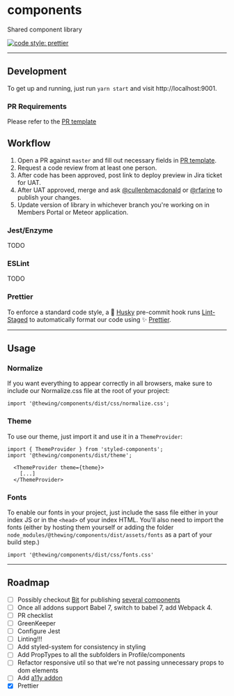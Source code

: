 # components

Shared component library

[![code style: prettier](https://img.shields.io/badge/code_style-prettier-ff69b4.svg?style=flat-square)](https://github.com/prettier/prettier)

---

## Development

To get up and running, just run `yarn start` and visit http://localhost:9001.

### PR Requirements

Please refer to the [PR template](pull_request_template.md)

## Workflow

1. Open a PR against `master` and fill out necessary fields in [PR template](pull_request_template.md).
2. Request a code review from at least one person.
3. After code has been approved, post link to deploy preview in Jira ticket for UAT.
4. After UAT approved, merge and ask [@cullenbmacdonald](https://github.com/cullenbmacdonald) or [@rfarine](https://github.com/rfarine) to publish your changes.
5. Update version of library in whichever branch you're working on in Members Portal or Meteor application.

### Jest/Enzyme

TODO

### ESLint

TODO

### Prettier

To enforce a standard code style, a 🐶 [Husky](https://github.com/typicode/husky) pre-commit hook runs [Lint-Staged](https://github.com/okonet/lint-staged) to automatically format our code using ✨ [Prettier](https://prettier.io/docs/en/index.html).

---

## Usage

### Normalize

If you want everything to appear correctly in all browsers, make sure to include our Normalize.css file at the root of your project:

```
import '@thewing/components/dist/css/normalize.css';
```

### Theme

To use our theme, just import it and use it in a `ThemeProvider`:

```
import { ThemeProvider } from 'styled-components';
import '@thewing/components/dist/theme';

  <ThemeProvider theme={theme}>
    [...]
  </ThemeProvider>
```

### Fonts

To enable our fonts in your project, just include the sass file either in your index JS or in the `<head>` of your index HTML. You'll also need to import the fonts (either by hosting them yourself or adding the folder `node_modules/@thewing/components/dist/assets/fonts` as a part of your build step.)

`import '@thewing/components/dist/css/fonts.css'`

---

## Roadmap

- [ ] Possibly checkout [Bit](https://bitsrc.io/features) for publishing [several components](https://blog.bitsrc.io/building-a-shared-ui-component-library-350b297a53a8)
- [ ] Once all addons support Babel 7, switch to babel 7, add Webpack 4.
- [ ] PR checklist
- [ ] GreenKeeper
- [ ] Configure Jest
- [ ] Linting!!!
- [ ] Add styled-system for consistency in styling
- [ ] Add PropTypes to all the subfolders in Profile/components
- [ ] Refactor responsive util so that we're not passing unnecessary props to dom elements
- [ ] Add [a11y addon](https://github.com/storybooks/storybook/tree/master/addons/a11y)
- [x] Prettier
